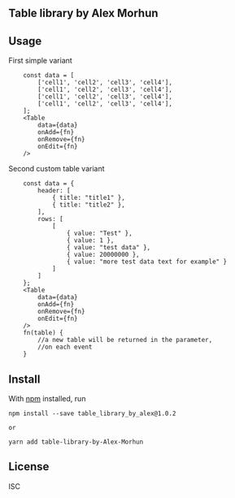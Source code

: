 <h2>
    Table library by Alex Morhun
</h2>

## Usage

First simple variant
```shell
    const data = [
        ['cell1', 'cell2', 'cell3', 'cell4'],
        ['cell1', 'cell2', 'cell3', 'cell4'],
        ['cell1', 'cell2', 'cell3', 'cell4'],
        ['cell1', 'cell2', 'cell3', 'cell4'],
    ];
    <Table 
        data={data} 
        onAdd={fn} 
        onRemove={fn} 
        onEdit={fn}
    />
```
Second custom table variant
```shell
    const data = {
        header: [
            { title: "title1" },
            { title: "title2" },
        ],
        rows: [
            [
                { value: "Test" },
                { value: 1 },
                { value: "test data" },
                { value: 20000000 },
                { value: "more test data text for example" }
            ]
        ]
    };
    <Table 
        data={data} 
        onAdd={fn} 
        onRemove={fn} 
        onEdit={fn}
    />
    fn(table) {
        //a new table will be returned in the parameter, 
        //on each event 
    }
```
## Install

With [npm](https://npmjs.org/) installed, run

```shell
npm install --save table_library_by_alex@1.0.2

or

yarn add table-library-by-Alex-Morhun
```

## License

ISC
